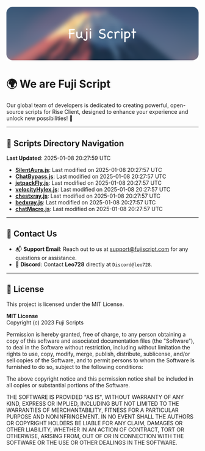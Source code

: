![Banner](.github/b.webp)

# 🌍 **We are Fuji Script**

Our global team of developers is dedicated to creating powerful, open-source scripts for Rise Client, designed to enhance your experience and unlock new possibilities! 🌟

---
<!-- SCRIPTS_NAVIGATION_START -->
## 📂 **Scripts Directory Navigation**

**Last Updated**: 2025-01-08 20:27:59 UTC

- **[SilentAura.js](scripts/SilentAura.js)**: Last modified on 2025-01-08 20:27:57 UTC
- **[ChatBypass.js](scripts/ChatBypass.js)**: Last modified on 2025-01-08 20:27:57 UTC
- **[jetpackFly.js](scripts/jetpackFly.js)**: Last modified on 2025-01-08 20:27:57 UTC
- **[velocityHylex.js](scripts/velocityHylex.js)**: Last modified on 2025-01-08 20:27:57 UTC
- **[chestxray.js](scripts/chestxray.js)**: Last modified on 2025-01-08 20:27:57 UTC
- **[bedxray.js](scripts/bedxray.js)**: Last modified on 2025-01-08 20:27:57 UTC
- **[chatMacro.js](scripts/chatMacro.js)**: Last modified on 2025-01-08 20:27:57 UTC

<!-- SCRIPTS_NAVIGATION_END -->

---

## 💬 **Contact Us**  
- 📬 **Support Email**: Reach out to us at [support@fujiscript.com](mailto:support@fujiscript.com) for any questions or assistance.  
- 💬 **Discord**: Contact **Leo728** directly at `Discord@leo728`.

---

## 📜 **License**

This project is licensed under the MIT License.  

**MIT License**  
Copyright (c) 2023 Fuji Scripts  

Permission is hereby granted, free of charge, to any person obtaining a copy of this software and associated documentation files (the "Software"), to deal in the Software without restriction, including without limitation the rights to use, copy, modify, merge, publish, distribute, sublicense, and/or sell copies of the Software, and to permit persons to whom the Software is furnished to do so, subject to the following conditions:  

The above copyright notice and this permission notice shall be included in all copies or substantial portions of the Software.  

THE SOFTWARE IS PROVIDED "AS IS", WITHOUT WARRANTY OF ANY KIND, EXPRESS OR IMPLIED, INCLUDING BUT NOT LIMITED TO THE WARRANTIES OF MERCHANTABILITY, FITNESS FOR A PARTICULAR PURPOSE AND NONINFRINGEMENT. IN NO EVENT SHALL THE AUTHORS OR COPYRIGHT HOLDERS BE LIABLE FOR ANY CLAIM, DAMAGES OR OTHER LIABILITY, WHETHER IN AN ACTION OF CONTRACT, TORT OR OTHERWISE, ARISING FROM, OUT OF OR IN CONNECTION WITH THE SOFTWARE OR THE USE OR OTHER DEALINGS IN THE SOFTWARE.  
